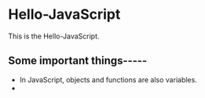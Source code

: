 # Hello-JavaScript
This is the Hello-JavaScript.




## Some important things-----
 * In JavaScript, objects and functions are also variables.
 *



















